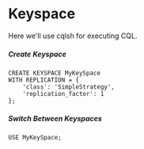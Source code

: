 # Keyspace

Here we'll use cqlsh for executing CQL.

##### Create Keyspace
    CREATE KEYSPACE MyKeySpace 
    WITH REPLICATION = {
        'class': 'SimpleStrategy',
        'replication_factor': 1    
    };
    
    
##### Switch Between Keyspaces
    USE MyKeySpace;
    
    
        
    
    